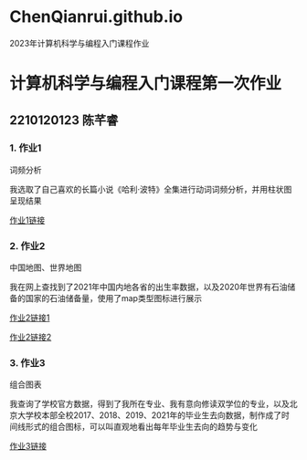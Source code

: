 # ChenQianrui.github.io
2023年计算机科学与编程入门课程作业

# 计算机科学与编程入门课程第一次作业
## 2210120123 陈芊睿
### 1. 作业1 
词频分析

我选取了自己喜欢的长篇小说《哈利·波特》全集进行动词词频分析，并用柱状图呈现结果

[作业1链接](https://ChenQianrui.github.io/HP_verb_frequency.html)

### 2. 作业2
中国地图、世界地图

我在网上查找到了2021年中国内地各省的出生率数据，以及2020年世界有石油储备的国家的石油储备量，使用了map类型图标进行展示

[作业2链接1](https://ChenQianrui.github.io/2021年中国各省出生率.html)

[作业2链接2](https://ChenQianrui.github.io/2020石油储量.html)

### 3. 作业3
组合图表

我查询了学校官方数据，得到了我所在专业、我有意向修读双学位的专业，以及北京大学校本部全校2017、2018、2019、2021年的毕业生去向数据，制作成了时间线形式的组合图标，可以叫直观地看出每年毕业生去向的趋势与变化

[作业3链接](https://)

